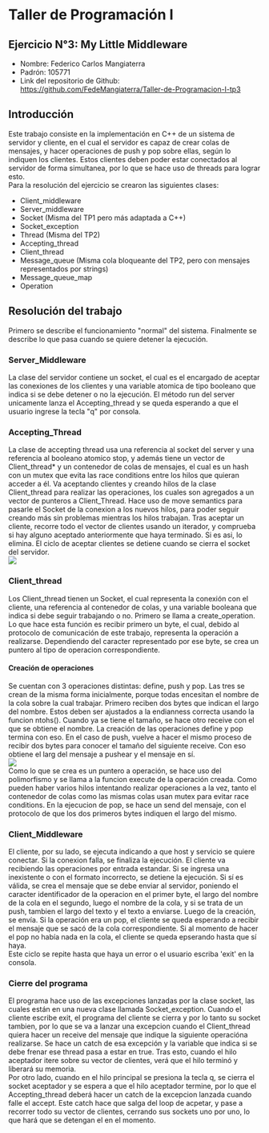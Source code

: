 # Taller de Programación I
## Ejercicio N°3: My Little Middleware
* Nombre: Federico Carlos Mangiaterra 
* Padrón: 105771 
* Link del repositorio de Github: https://github.com/FedeMangiaterra/Taller-de-Programacion-I-tp3
## Introducción
Este trabajo consiste en la implementación en C++ de un sistema de servidor y cliente, en el cual el servidor es capaz de crear colas de mensajes, y hacer operaciones de push y pop sobre ellas, según lo indiquen los clientes. Estos clientes deben poder estar conectados al servidor de forma simultanea, por lo que se hace uso de threads para lograr esto.<br>
Para la resolución del ejercicio se crearon las siguientes clases:
* Client_middleware
* Server_middleware
* Socket (Misma del TP1 pero más adaptada a C++)
* Socket_exception
* Thread (Misma del TP2)
* Accepting_thread
* Client_thread
* Message_queue (Misma cola bloqueante del TP2, pero con mensajes representados por strings)
* Message_queue_map
* Operation <br>

## Resolución del trabajo
Primero se describe el funcionamiento "normal" del sistema. Finalmente se describe lo que pasa cuando se quiere detener la ejecución.
### Server_Middleware
La clase del servidor contiene un socket, el cual es el encargado de aceptar las conexiones de los clientes y una variable atomica de tipo booleano que indica si se debe detener o no la ejecución. El método run del server unicamente lanza el Accepting_thread y se queda esperando a que el usuario ingrese la tecla "q" por consola.
### Accepting_Thread
La clase de accepting thread usa una referencia al socket del server y una referencia al booleano atomico stop, y además tiene un vector de Client_thread* y un contenedor de colas de mensajes, el cual es un hash con un mutex que evita las race conditions entre los hilos que quieran acceder a él. Va aceptando clientes y creando hilos de la clase Client_thread para realizar las operaciones, los cuales son agregados a un vector de punteros a Client_Thread. Hace uso de move semantics para pasarle el Socket de la conexion a los nuevos hilos, para poder seguir creando más sin problemas mientras los hilos trabajan. Tras aceptar un cliente, recorre todo el vector de clientes usando un iterador, y comprueba si hay alguno aceptado anteriormente que haya terminado. Si es asi, lo elimina. El ciclo de aceptar clientes se detiene cuando se cierra el socket del servidor. <br>
![](http://www.plantuml.com/plantuml/png/SoWkIImgAStDuKhEIImkLWZ9A4fDJ85o79EJKmjAClFIuqkGXPrpCbFpIc1Y41qADZMwkWWDM2JHj3cavgK0hGK0) <br>
### Client_thread
Los Client_thread tienen un Socket, el cual representa la conexión con el cliente, una referencia al contenedor de colas, y una variable booleana que indica si debe seguir trabajando o no. Primero se llama a create_operation. Lo que hace esta función es recibir primero un byte, el cual, debido al protocolo de comunicación de este trabajo, representa la operación a realizarse. Dependiendo del caracter representado por ese byte, se crea un puntero al tipo de operacion correspondiente.
#### Creación de operaciones
Se cuentan con 3 operaciones distintas: define, push y pop. Las tres se crean de la misma forma inicialmente, porque todas encesitan el nombre de la cola sobre la cual trabajar. Primero reciben dos bytes que indican el largo del nombre. Estos deben ser ajustados a la endianness correcta usando la funcion ntohs(). Cuando ya se tiene el tamaño, se hace otro receive con el que se obtiene el nombre. La creación de las operaciones define y pop termina con eso. En el caso de push, vuelve a hacer el mismo proceso de recibir dos bytes para conocer el tamaño del siguiente receive. Con eso obtiene el larg del mensaje a pushear y el mensaje en sí. <br>
![](http://www.plantuml.com/plantuml/png/SoWkIImgAStDuKfCAYufIamkKV0lI2rABCdCp-DApaaiBbPmIKtBp4kDpqSJ3YWjpi0Kp2z04eERf62ba5gHcbnQaggXYIHgKwEhYs4ycZpO7fooQ1OwfEQb0Fq20000) <br>
Como lo que se crea es un puntero a operación, se hace uso del polimorfismo y se llama a la funcion execute de la operación creada. Como pueden haber varios hilos intentando realizar operaciones a la vez, tanto el contenedor de colas como las mismas colas usan mutex para evitar race conditions. En la ejecucion de pop, se hace un send del mensaje, con el protocolo de que los dos primeros bytes indiquen el largo del mismo. <br>
### Client_Middleware
El cliente, por su lado, se ejecuta indicando a que host y servicio se quiere conectar. Si la conexion falla, se finaliza la ejecución. El cliente va recibiendo las operaciones por entrada estandar. Si se ingresa una inexistente o con el formato incorrecto, se detiene la ejecución. Si sí es válida, se crea el mensaje que se debe enviar al servidor, poniendo el caracter identificador de la operacion en el primer byte, el largo del nombre de la cola en el segundo, luego el nombre de la cola, y si se trata de un push, tambien el largo del texto y el texto a enviarse. Luego de la creación, se envía. Si la operación era un pop, el cliente se queda esperando a recibir el mensaje que se sacó de la cola correspondiente. Si al momento de hacer el pop no había nada en la cola, el cliente se queda epserando hasta que sí haya. <br>
Este ciclo se repite hasta que haya un error o el usuario escriba 'exit' en la consola.
### Cierre del programa
El programa hace uso de las excepciones lanzadas por la clase socket, las cuales están en una nueva clase llamada Socket_exception. Cuando el cliente escribe exit, el programa del cliente se cierra y por lo tanto su socket tambien, por lo que se va a lanzar una excepcion cuando el Client_thread quiera hacer un receive del mensaje que indique la siguiente operacióna realizarse. Se hace un catch de esa excepción y la variable que indica si se debe frenar ese thread pasa a estar en true. Tras esto, cuando el hilo aceptador itere sobre su vector de clientes, verá que el hilo terminó y liberará su memoria. <br>
Por otro lado, cuando en el hilo principal se presiona la tecla q, se cierra el socket aceptador y se espera a que el hilo aceptador termine, por lo que el Accepting_thread deberá hacer un catch de la excepcion lanzada cuando falle el accept. Este catch hace que salga del loop de acpetar, y pase a recorrer todo su vector de clientes, cerrando sus sockets uno por uno, lo que hará que se detengan el en el momento.
